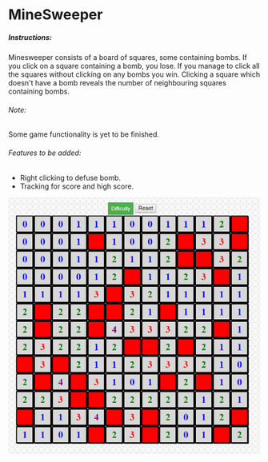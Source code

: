 # MineSweeper

##### Instructions:

Minesweeper consists of a board of squares, some containing bombs. If you click on a square containing a bomb, you lose. If you manage to click all the squares without clicking on any bombs you win.  Clicking a square which doesn't have a bomb reveals the number of neighbouring squares containing bombs.

###### Note:
Some game functionality is yet to be finished.  

###### Features to be added:

* Right clicking to defuse bomb.
* Tracking for score and high score.

![alt text](https://github.com/Matthew-Wroblewski/MineSweeper/blob/master/img/minesweeper.png)
